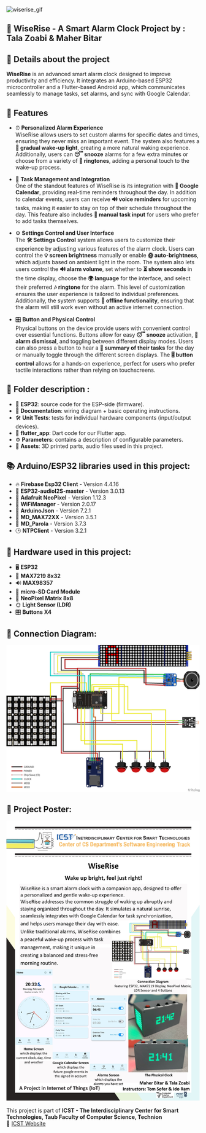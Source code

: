 ![wiserise_gif](https://github.com/user-attachments/assets/6c7d8164-e5b4-4206-965f-dd44bdb5e135)


## 🚀 WiseRise - A Smart Alarm Clock Project by :  Tala Zoabi & Maher Bitar
  
## 📌 Details about the project
**WiseRise** is an advanced smart alarm clock designed to improve productivity and efficiency. It integrates an Arduino-based ESP32 microcontroller and a Flutter-based Android app, which communicates seamlessly to manage tasks, set alarms, and sync with Google Calendar.

## 🌟 Features
- ⏰ **Personalized Alarm Experience**  
   WiseRise allows users to set custom alarms for specific dates and times, ensuring they never miss an important event. The system also features a **🌅 gradual wake-up light**, creating a more natural waking experience. Additionally, users can **😴 snooze** alarms for a few extra minutes or choose from a variety of **🎵 ringtones**, adding a personal touch to the wake-up process. 

- 📅 **Task Management and Integration**  
   One of the standout features of WiseRise is its integration with **📆 Google Calendar**, providing real-time reminders throughout the day. In addition to calendar events, users can receive **🔊 voice reminders** for upcoming tasks, making it easier to stay on top of their schedule throughout the day. This feature also includes **📝 manual task input** for users who prefer to add tasks themselves.

- ⚙️ **Settings Control and User Interface**  
   The **🛠 Settings Control** system allows users to customize their experience by adjusting various features of the alarm clock. Users can control the **💡 screen brightness** manually or enable **🌞 auto-brightness**, which adjusts based on ambient light in the room. The system also lets users control the **🔊 alarm volume**, set whether to **⏳ show seconds** in the time display, choose the **🌍 language** for the interface, and select their preferred **🎶 ringtone** for the alarm. This level of customization ensures the user experience is tailored to individual preferences. Additionally, the system supports **📴 offline functionality**, ensuring that the alarm will still work even without an active internet connection.

- 🎛 **Button and Physical Control**  
   Physical buttons on the device provide users with convenient control over essential functions. Buttons allow for easy **😴 snooze** activation, **🔕 alarm dismissal**, and toggling between different display modes. Users can also press a button to hear a **📢 summary of their tasks** for the day or manually toggle through the different screen displays. The **🎚️ button control** allows for a hands-on experience, perfect for users who prefer tactile interactions rather than relying on touchscreens.
 
## 📂 Folder description :
* 📁 **ESP32**: source code for the ESP-side (firmware).
* 📖 **Documentation**: wiring diagram + basic operating instructions.
* 🛠 **Unit Tests**: tests for individual hardware components (input/output devices).
* 📱 **flutter_app**: Dart code for our Flutter app.
* ⚙️ **Parameters**: contains a description of configurable parameters.
* 🎨 **Assets**: 3D printed parts, audio files used in this project.

## 📚 Arduino/ESP32 libraries used in this project:
* 🔥 **Firebase Esp32 Client** - Version 4.4.16
* 🎵 **ESP32-audioI2S-master** - Version 3.0.13
* 🌈 **Adafruit NeoPixel** - Version 1.12.3
* 📶 **WiFiManager** - Version 2.0.17
* 📜 **ArduinoJson** - Version 7.2.1
* 🔲 **MD_MAX72XX** - Version 3.5.1
* 🔳 **MD_Parola** - Version 3.7.3
* 🕒 **NTPClient** - Version 3.2.1

## 🔧 Hardware used in this project:
* 🖥️ **ESP32**
* 🔲 **MAX7219 8x32**
* 🔊 **MAX98357**
* 💾 **micro-SD Card Module**
* 🌈 **NeoPixel Matrix 8x8**
* 🌞 **Light Sensor (LDR)**
* 🎛 **Buttons X4**

## 🔌 Connection Diagram:
![WiseRise](https://github.com/talazoabi/SmartAlarmClock_W25/blob/main/Documentation/ConnectionDiagram.png)

## 🎨 Project Poster:
![WiseRise](https://github.com/talazoabi/SmartAlarmClock_W25/blob/main/Assets/Project%20Poster.jpg)
 
This project is part of **ICST - The Interdisciplinary Center for Smart Technologies, Taub Faculty of Computer Science, Technion**  
🔗 [ICST Website](https://icst.cs.technion.ac.il/)
